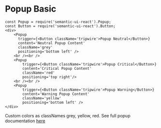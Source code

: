 # Popup Basic

    const Popup = require('semantic-ui-react').Popup;
    const Button = require('semantic-ui-react').Button;
    <div>
        <Popup
          trigger={<Button className='tripwire'>Popup Neutral</Button>}
          content='Neutral Popup Content'
          className='grey'
          positioning='bottom left' />
        <br /><br />
        <Popup
            trigger={<Button className='tripwire'>Popup Critical</Button>}
            content='Critical Popup Content'
            className='red'
            positioning='top right'/>
        <br /><br />
        <Popup
            trigger={<Button className='tripwire'>Popup Warning</Button>}
            content='Warning Popup Content'
            className='yellow'
            positioning='bottom left' />
    </div>

Custom colors as classNames grey, yellow, red.  See full popup documentation [here](http://react.semantic-ui.com/modules/popup)
